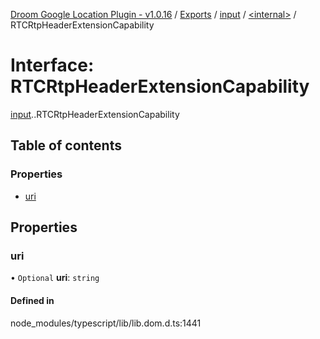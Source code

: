 [Droom Google Location Plugin - v1.0.16](../README.md) / [Exports](../modules.md) / [input](../modules/input.md) / [<internal\>](../modules/input._internal_.md) / RTCRtpHeaderExtensionCapability

# Interface: RTCRtpHeaderExtensionCapability

[input](../modules/input.md).[<internal>](../modules/input._internal_.md).RTCRtpHeaderExtensionCapability

## Table of contents

### Properties

- [uri](input._internal_.RTCRtpHeaderExtensionCapability.md#uri)

## Properties

### uri

• `Optional` **uri**: `string`

#### Defined in

node_modules/typescript/lib/lib.dom.d.ts:1441
